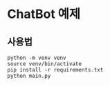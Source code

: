 # ChatBot 예제

## 사용법
```shell script
python -m venv venv
source venv/bin/activate
pip install -r requirements.txt
python main.py
```
